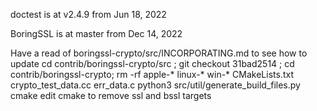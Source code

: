 
doctest is at v2.4.9 from Jun 18, 2022

BoringSSL is at  master from Dec 14, 2022 

Have a read of boringssl-crypto/src/INCORPORATING.md to see how to update 
cd contrib/boringssl-crypto/src ; git checkout 31bad2514 ; 
cd contrib/boringssl-crypto; 
rm -rf apple-* linux-* win-* CMakeLists.txt crypto_test_data.cc err_data.c
python3 src/util/generate_build_files.py cmake
edit cmake to remove ssl and bssl targets


